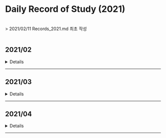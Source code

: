 # Daily Record of Study (2021)
<br>
> 2021/02/11 Records_2021.md 최초 작성<br>
<br>


## 2021/02
<details value="보기">
<summary>Details</summary>
<div markdown="1">

### 2021/02/11
- BOJ 2630 분할정복
- BOJ 4779 분할정복
- BOJ 1780 분할정복
- BOJ 1802 분할정복
- BOJ 1074 분할정복

### 2021/02/12
- BOJ 2839 DP
- BOJ 2407 DP
- BOJ 1992 분할정복
- *BOJ 2579 DP (미완)*

### 2021/02/13
- BOJ 2579 DP
- BOJ 1463 DP
- BOJ 1010 DP
- *BOJ 1051 브루트포스 (미완)*

### 2021/02/14
- BOJ 1051 브루트포스
- BOJ 1912 DP
- BOJ 9465 DP

### 2021/02/15
- BOJ 1699 DP
- BOJ 11726 DP
- BOJ 17829 분할정복

### 2021/02/16
- BOJ 2309 브루트포스
- BOJ 3040 브루트포스

### 2021/02/17
- BOJ 1158 큐

### 2021/02/18
- BOJ 11727 DP
- BOJ 1436 브루트포스

### 2021/02/19
- BOJ 1927 우선순위큐
- BOJ 11279 우선순위큐
- BOJ 11286 우선순위큐
- BOJ 15903 우선순위큐
- BOJ 14592 구현
- BOJ 14593 구현

### 2021/02/20
- BOJ 1003 DP
- BOJ 1199 DFS

### 2021/02/21
- BOJ 1926 DFS
- BOJ 1012 DFS

### 2021/02/22
- BOJ 11724 DFS
- BOJ 1743 DFS
- BOJ 2667 DFS
- BOJ 2150 SCC

### 2021/02/23
- BOJ 1629 분할정복
- BOJ 1182 브루트포스

### 2021/02/24
- BOJ 10870 DP
- BOJ 1991 트리
- BOJ 11725 BFS

### 2021/02/25
- BOJ 1260 DFS/BFS
- BOJ 4803 DFS

### 2021/02/26
- BOJ 1018 브루트포스
- BOJ 2644 BFS
- BOJ 2583 DFS

### 2021/02/27
- BOJ 10026 DFS

### 2021/02/28
- BOJ 1715 우선순위큐
- BOJ 2075 우선순위큐
- BOJ 2178 BFS

</div>
</details>

---

## 2021/03
<details value="보기">
<summary>Details</summary>
<div markdown="1">

### 2021/03/01
- BOJ 1753 다익스트라
- BOJ 1916 다익스트라
- BOJ 1504 다익스트라

### 2021/03/02
- BOJ 4485 다익스트라

### 2021/03/03
- BOJ 1238 다익스트라
- BOJ 1261 다익스트라

### 2021/03/04
- BOJ 1149 DP

### 2021/03/05
- BOJ 10828 스택
- BOJ 11657 벨만포드

### 2021/03/07
- BOJ 1068 DFS

### 2021/03/08
- BOJ 9655 수학

### 2021/03/10
- BOJ 11404 플로이드

### 2021/03/11
- BOJ 11403 플로이드
- BOJ 1389 플로이드

### 2021/03/12
- BOJ 1613 플로이드

### 2021/03/13
- BOJ 1956 플로이드
- BOJ 1107 브루트포스

### 2021/03/14
- BOJ 1620 자료구조
- BOJ 11052 DP

### 2021/03/15
- BOJ 2805 이분탐색
- BOJ 2512 이분탐색

### 2021/03/16
- BOJ 1654 이분탐색
- AOJ RATIO 이분탐색

### 2021/03/17
- BOJ 2343 이분탐색

### 2021/03/18
- BOJ 8986 삼분탐색
- BOJ 9998 삼분탐색

### 2021/03/19
- BOJ 2110 이분탐색

### 2021/03/20
- BOJ 16434 이분탐색

### 2021/03/21
- BOJ 11053 DP
- BOJ 1978 소수판별
- BOJ 2960 소수판별
- BOJ 6588 소수판별

### 2021/03/22
- BOJ 4948 소수판별
- BOJ 1016 소수판별

### 2021/03/23
- BOJ 1735 유클리드
- BOJ 2168 유클리드

### 2021/03/24
- BOJ 11723 비트마스킹

### 2021/03/25
- BOJ 14569 비트마스킹

### 2021/03/26
- BOJ 2133 비트마스킹/DP

### 2021/03/27
- BOJ 1094 비트마스킹

### 2021/03/28
- BOJ 14852 DP

### 2021/03/29
- BOJ 2606 DFS

### 2021/03/30
- BOJ 1697 BFS

</div>
</details>

---



## 2021/04
<details value="보기">
<summary>Details</summary>
<div markdown="1">

### 2021/04/01
- BOJ 4963 BFS

### 2021/04/02
- BOJ 7576 BFS

### 2021/04/03
- BOJ 7569 BFS

### 2021/04/04
- BOJ 1764 자료구조

### 2021/04/05
- BOJ 2609 유클리드

### 2021/04/06
- BOJ 7562 BFS

</div>
</details>

---

<!--

## 2021/05
<details value="보기">
<summary>Details</summary>
<div markdown="1">

</div>
</details>

---

## 2021/06

<details>
<summary>Details</summary>
<div markdown="1">

</div>
</details>

---

## 2021/07

<details>
<summary>Details</summary>
<div markdown="1">

</div>
</details>

---

## 2021/08

<details>
<summary>Details</summary>
<div markdown="1">

</div>
</details>

---

## 2021/10

<details>
<summary>Details</summary>
<div markdown="1">

</div>
</details>

---

## 2021/11

<details>
<summary>Details</summary>
<div markdown="1">

</div>
</details>

---

## 2021/12

<details>
<summary>Details</summary>
<div markdown="1">

</div>
</details>

-->
